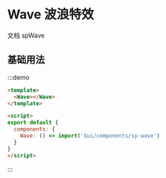 # Wave 波浪特效

文档 <api-link href="components/sp-wave">spWave</api-link>

## 基础用法

:::demo
```html
<template>
  <Wave></Wave>
</template>

<script>
export default {
  components: {
    Wave: () => import('$ui/components/sp-wave')
  }
}
</script>

```
:::
